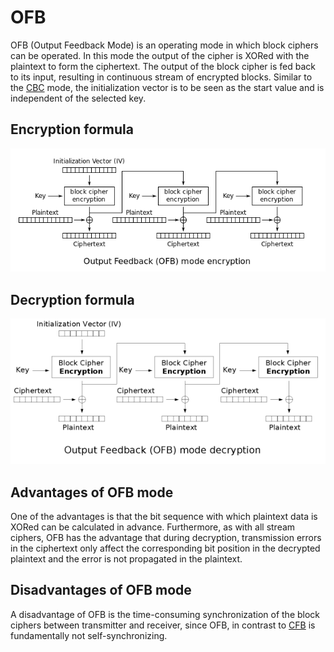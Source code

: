 # OFB

OFB (Output Feedback Mode) is an operating mode in which block ciphers can be operated. In this mode the output of the cipher is XORed with the plaintext to form the ciphertext. The output of the block cipher is fed back to its input, resulting in continuous stream of encrypted blocks. Similar to the [CBC](/docs/cbc_mode.md) mode, the initialization vector is to be seen as the start value and is independent of the selected key.

## Encryption formula

![](/docs/images/OFB_encryption.png)

## Decryption formula

![](/docs/images/OFB_decryption.png)

## Advantages of OFB mode

One of the advantages is that the bit sequence with which plaintext data is XORed can be calculated in advance. Furthermore, as with all stream ciphers, OFB has the advantage that during decryption, transmission errors in the ciphertext only affect the corresponding bit position in the decrypted plaintext and the error is not propagated in the plaintext.

## Disadvantages of OFB mode

A disadvantage of OFB is the time-consuming synchronization of the block ciphers between transmitter and receiver, since OFB, in contrast to [CFB](/docs/cfb_mode.md) is fundamentally not self-synchronizing.
